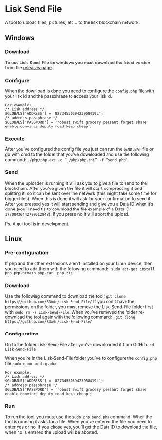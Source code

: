 # Lisk Send File
A tool to upload files, pictures, etc… to the lisk blockchain network.

## Windows
### Download
To use Lisk-Send-File on windows you must download the latest version from the [releases page](https://github.com/S3x0r/Lisk-Send-File/releases).
### Configure
When the download is done you need to configure the `config.php` file with your lisk id and the passphrase to access your lisk id.
```
For example:
/* Lisk address */
$GLOBALS['ADDRESS'] = '8273455169423958419L';
/* address passphrase */
$GLOBALS['PASSWORD'] = 'robust swift grocery peasant forget share enable convince deputy road keep cheap';
```
### Execute
After you’ve configured the config file you just can run the `SEND.BAT` file or go with cmd to the folder that you’ve downloaded and use the following command: `./php/php.exe -c “./php/php.ini” -f ”send.php”`.

### Send
When the uploader is running it will ask you to give a file to send to the blockchain. After you’ve given the file it will start compressing it and splitting it, so it can be sent over the network (this might take some time for bigger files). 
When this is done it will ask for your confirmation to send it. After you pressed yes it will start sending and give you a Data ID when it’s done (you’ll need tis to download the file example of a Data ID: `17700436442799012848`). If you press no it will abort the upload.

Ps. A gui tool is in development.
## Linux

### Pre-configuration
If php and the other extensions aren’t installed on your Linux device, then you need to add them with the following command: ` sudo apt-get install php php-bcmath php-curl php-zip`

### Download
Use the following command to download the tool: `git clone https://github.com/S3x0r/Lisk-Send-File/`
If you don’t have the permissions on the folder, you must remove the Lisk-Send-File folder first with `sudo rm -r Lisk-Send-File`. When you’ve removed the folder re-download the tool again with the following command: ` git clone https://github.com/S3x0r/Lisk-Send-File/`

### Configuration

Go to the folder Lisk-Send-File after you’ve downloaded it from GitHub. 
`cd Lisk-Send-File`

When you’re in the Lisk-Send-File folder you’ve to configure the `config.php` file
`sudo nano config.php`
```
For example:
/* Lisk address */
$GLOBALS['ADDRESS'] = '8273455169423958419L';
/* address passphrase */
$GLOBALS['PASSWORD'] = 'robust swift grocery peasant forget share enable convince deputy road keep cheap';
```
### Run
To run the tool, you must use the `sudo php send.php` command. When the tool is running it asks for a file. When you’ve entered the file, you need to enter yes or no. If you chose yes, you’ll get the Data ID to download the file, when no is entered the upload will be aborted.
